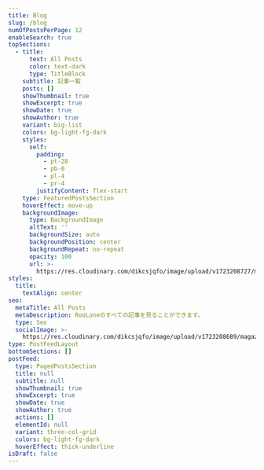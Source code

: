 ```yaml
---
title: Blog
slug: /blog
numOfPostsPerPage: 12
enableSearch: true
topSections:
  - title:
      text: All Posts
      color: text-dark
      type: TitleBlock
    subtitle: 記事一覧
    posts: []
    showThumbnail: true
    showExcerpt: true
    showDate: true
    showAuthor: true
    variant: big-list
    colors: bg-light-fg-dark
    styles:
      self:
        padding:
          - pt-28
          - pb-0
          - pl-4
          - pr-4
        justifyContent: flex-start
    type: FeaturedPostsSection
    hoverEffect: move-up
    backgroundImage:
      type: BackgroundImage
      altText: ''
      backgroundSize: auto
      backgroundPosition: center
      backgroundRepeat: no-repeat
      opacity: 100
      url: >-
        https://res.cloudinary.com/dikcsjqfo/image/upload/v1723208727/magazine_background_kibsht.svg
styles:
  title:
    textAlign: center
seo:
  metaTitle: All Posts
  metaDescription: RooLoneのすべての記事を見ることができます。
  type: Seo
  socialImage: >-
    https://res.cloudinary.com/dikcsjqfo/image/upload/v1723208689/magazine_thumbnail_cmafx9.svg
type: PostFeedLayout
bottomSections: []
postFeed:
  type: PagedPostsSection
  title: null
  subtitle: null
  showThumbnail: true
  showExcerpt: true
  showDate: true
  showAuthor: true
  actions: []
  elementId: null
  variant: three-col-grid
  colors: bg-light-fg-dark
  hoverEffect: thick-underline
isDraft: false
---
```

